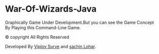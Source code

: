 # War-Of-Wizards-Java

Graphically Game Under Development.But you can see the Game Concept By Playing this Command-Line Game.

© copyright All Rights Reserved

Developed By [Viplov Surve](https://github.com/viplovsurv3) and [sachin Lohar](https://www.sachinlohar.ml).
